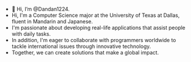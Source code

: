 - 👋 Hi, I’m @Dandan1224.
- Hi, I'm a Computer Science major at the University of Texas at Dallas, fluent in Mandarin and Japanese.
- I'm passionate about developing real-life applications that assist people with daily tasks.
- In addition, I'm eager to collaborate with programmers worldwide to tackle international issues through innovative technology.
- Together, we can create solutions that make a global impact.

<!---
Dandan1224/Dandan1224 is a ✨ special ✨ repository because its `README.md` (this file) appears on your GitHub profile.
You can click the Preview link to take a look at your changes.
--->
